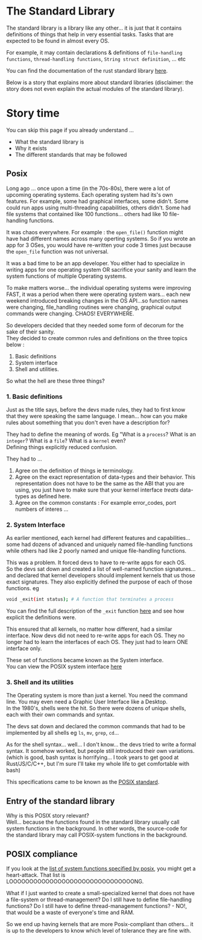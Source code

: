 # The Standard Library

The standard library is a library like any other... it is just that it contains definitions of things that help in very essential tasks. Tasks that are expected to be found in almost every OS.  

For example, it may contain declarations & definitions of `file-handling functions`, `thread-handling functions`, `String struct definition`, ... etc  

You can find the documentation of the rust standard library [here](https://doc.rust-lang.org/std/index.html).  

Below is a story that explains more about standard libraries (disclaimer: the story does not even explain the actual modules of the standard library). 


#  Story time
You can skip this page if you already understand ...  
- What the standard library is
- Why it exists
- The different standards that may be followed


## Posix

Long ago ... once upon a time (in the 70s-80s), there were a lot of upcoming operating systems. Each operating system had its's own features. For example, some had graphical interfaces, some didn't. Some could run apps using multi-threading capabilities, others didn't. Some had file systems that contained like 100 functions... others had like 10 file-handling functions.

It was chaos everywhere. For example : the `open_file()` function might have had different names across many operting systems. So if you wrote an app for 3 OSes, you would have re-written your code 3 times just because the `open_file` function was not universal.  

It was a bad time to be an app developer. You either had to specialize in writing apps for one operating system OR sacrifice your sanity and learn the system functions of multiple Operating systems.  

To make matters worse... the individual operating systems were improving FAST, it was a period when there were operating system wars... each new weekend introduced breaking changes in the OS API...so function names were changing, file_handling routines were changing, graphical output commands were changing. CHAOS! EVERYWHERE.  


So developers decided that they needed some form of decorum for the sake of their sanity.  
They decided to create common rules and definitions on the three topics below : 
1. Basic definitions
2. System interface
3. Shell and utilities.  

So what the hell are these three things?  

### 1. Basic definitions
Just as the title says, before the devs made rules, they had to first know that they were speaking the same language. I mean... how can you make rules about something that you don't even have a description for?  

They had to define the meaning of words. Eg "What is a `process`? What is an `integer`? What is a `file`? What is a `kernel` even?  
Defining things explicitly reduced confusion. 

They had to ...
1. Agree on the definition of things ie terminology. 
2. Agree on the exact representation of data-types and their behavior. This representation does not have to be the same as the ABI that you are using, you just have to make sure that your kernel interface *treats* data-types as defined here.  
3. Agree on the common constants : For example error_codes, port numbers of interes ...

### 2. System Interface  
As earlier mentioned, each kernel had different features and capabilities... some had dozens of advanced and uniquely named file-handling functions while others had like 2 poorly named and unique file-handling functions.  

This was a problem. It forced devs to have to re-write apps for each OS.  
So the devs sat down and created a list of well-named function signatures... and declared that kernel developers should implement kernels that us those exact signatures. They also explicitly defined the purpose of each of those functions. eg 
```bash
void _exit(int status); # A function that terminates a process

```
You can find the full description of the `_exit` function [here](https://pubs.opengroup.org/onlinepubs/9699919799/functions/_exit.html) and see how explicit the definitions were.  


This ensured that all kernels, no matter how different, had a similar interface. Now devs did not need to re-write apps for each OS. They no longer had to learn the interfaces of each OS. They just had to learn ONE interface only.  

These set of functions became known as the System interface.  
You can view the POSIX system interface [here](https://pubs.opengroup.org/onlinepubs/9699919799/functions/contents.html)


### 3. Shell and its utilities
The Operating system is more than just a kernel. You need the command line. You may even need a Graphic User Interface like a Desktop.  
In the 1980's, shells were the hit. So there were dozens of unique shells, each with their own commands and syntax.  

The devs sat down and declared the common commands that had to be implemented by all shells eg `ls`, `mv`, `grep`, `cd`...  


As for the shell syntax... well... I don't know... the devs tried to write a formal syntax. It somehow worked, but people still introduced 
their own variations. (which is good, bash syntax is horrifying... I took years to get good at Rust/JS/C/C++, but I'm sure I'll take my whole life to get comfortable with bash)


This specifications came to be known as the [POSIX standard](https://en.wikipedia.org/wiki/POSIX).  


## Entry of the standard library
Why is this POSIX story relevant?  
Well... because the functions found in the standard library usually call system functions in the background. In other words, the source-code for the standard library may call POSIX-system functions in the background. 
 
<!-- undone: draw image of levels of abstraction:  many oses // many Interfaces // POSIX interface // different_standard libraries -->



## POSIX compliance  
If you look at the [list of system functions specified by posix](https://pubs.opengroup.org/onlinepubs/9699919799/idx/functions.html), you might get a heart-attack. That list is LOOOOOOOOOOOOOOOOOOOOOOOOOOOOOOONG.  

What if I just wanted to create a small-specialized kernel that does not have a file-system or thread-management? Do I still have to define file-handling functions? Do I still have to define thread-management functions? - NO!, that would be a waste of everyone's time and RAM.  

So we end up having kernels that are more Posix-compliant than others... it is up to the developers to know which level of tolerance they are fine with.  